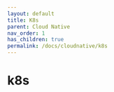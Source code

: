 ```yaml
---
layout: default
title: K8s
parent: Cloud Native
nav_order: 1
has_children: true
permalink: /docs/cloudnative/k8s
---
```


# k8s



